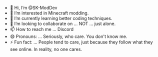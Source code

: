 - 👋 Hi, I’m @SK-ModDev
- 👀 I’m interested in Minecraft modding.
- 🌱 I’m currently learning better coding techniques.
- 💞️ I’m looking to collaborate on ... NOT ... just alone.
- 📫 How to reach me ... Discord
- 😄 Pronouns: ... Seriously, who care. You don't know me.
- ⚡ Fun fact: ... People tend to care, just because they follow what they see online. In reality, no one cares.

<!---
SK-ModDev/SK-ModDev is a ✨ special ✨ repository because its `README.md` (this file) appears on your GitHub profile.
You can click the Preview link to take a look at your changes.
--->
